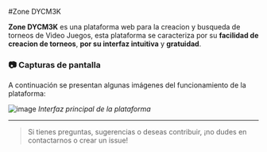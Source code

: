 #Zone DYCM3K

**Zone DYCM3K** es una plataforma web para la creacion y busqueda de torneos de Video Juegos, esta plataforma se caracteriza por su **facilidad de creacion de torneos**, **por su interfaz intuitiva** y **gratuidad**.

### 📷 Capturas de pantalla

A continuación se presentan algunas imágenes del funcionamiento de la plataforma:

![image](https://github.com/user-attachments/assets/d2d0d0e3-7787-4ba7-92d1-6f7f3f6479ad)
*Interfaz principal de la plataforma*

---
> Si tienes preguntas, sugerencias o deseas contribuir, ¡no dudes en contactarnos o crear un issue!
